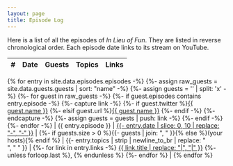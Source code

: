```yaml
---
layout: page
title: Episode Log
---
```


Here is a list of all the episodes of *In Lieu of Fun*. They are listed in
reverse chronological order. Each episode date links to its stream on YouTube.

| # | Date | Guests | Topics | Links |
|---|------|--------|--------|-------|
{% for entry in site.data.episodes.episodes -%}
{%- assign raw_guests = site.data.guests.guests | sort: "name" -%}
{%- assign guests = '' | split: 'x' -%}
{%- for guest in raw_guests -%}
 {%- if guest.episodes contains entry.episode -%}
   {%- capture link -%}
     {%- if guest.twitter %}<a href="https://twitter.com/{{ guest.twitter }}">{{ guest.name }}</a>
     {%- elsif guest.url %}<a href="{{ guest.url }}">{{ guest.name }}</a>
     {%- endif -%}
   {%- endcapture -%}
   {%- assign guests = guests | push: link -%}
 {%- endif -%}
{%- endfor -%}
| <a name="ep{{ entry.episode }}"></a>{{ entry.episode }} | <a href="{{ entry.youtube }}">
  {{- entry.date | slice: 0, 10 | replace: "-", "‑" }}</a> |
  {%- if guests.size > 0 %}{{- guests | join: ", " }}{% else %}(your hosts){% endif %} |
  {{- entry.topics | strip | newline_to_br | replace: "<br />", " " }} |
{%-  for link in entry.links -%}
  <a href="{{ link.url }}">{{ link.title | replace: "|", "\|" }}</a>
  {%- unless forloop.last %}, {% endunless %}
  {%- endfor %} |
{% endfor %}
